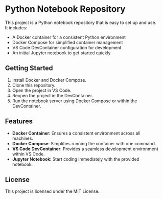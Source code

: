 # Python Notebook Repository

This project is a Python notebook repository that is easy to set up and use. It includes:

- A Docker container for a consistent Python environment
- Docker Compose for simplified container management
- VS Code DevContainer configuration for development
- An initial Jupyter notebook to get started quickly

## Getting Started

1. Install Docker and Docker Compose.
2. Clone this repository.
3. Open the project in VS Code.
4. Reopen the project in the DevContainer.
5. Run the notebook server using Docker Compose or within the DevContainer.

## Features

- **Docker Container**: Ensures a consistent environment across all machines.
- **Docker Compose**: Simplifies running the container with one command.
- **VS Code DevContainer**: Provides a seamless development environment within VS Code.
- **Jupyter Notebook**: Start coding immediately with the provided notebook.

## License

This project is licensed under the MIT License.
